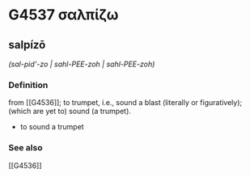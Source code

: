 # G4537 σαλπίζω

## salpízō

_(sal-pid'-zo | sahl-PEE-zoh | sahl-PEE-zoh)_

### Definition

from [[G4536]]; to trumpet, i.e., sound a blast (literally or figuratively); (which are yet to) sound (a trumpet).

- to sound a trumpet

### See also

[[G4536]]

